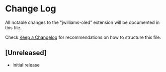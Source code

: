 # Change Log

All notable changes to the "jwilliams-oled" extension will be documented in this file.

Check [Keep a Changelog](http://keepachangelog.com/) for recommendations on how to structure this file.

## [Unreleased]

- Initial release
